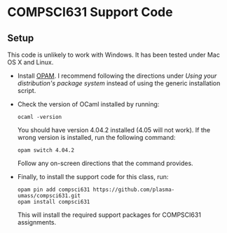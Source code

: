 COMPSCI631 Support Code
=======================

Setup
-----

This code is unlikely to work with Windows. It has been tested under Mac OS X
and Linux.

- Install [OPAM](https://opam.ocaml.org/doc/Install.html). I recommend
  following the directions under *Using your distribution's package
  system* instead of using the generic installation script.
  
- Check the version of OCaml installed by running:

  ```
  ocaml -version
  ```
  
  You should have version 4.04.2 installed (4.05 will not work). If the wrong version is
  installed, run the following command:
  
  ```
  opam switch 4.04.2
  ```

  Follow any on-screen directions that the command provides.
  

- Finally, to install the support code for this class, run:

  ```
  opam pin add compsci631 https://github.com/plasma-umass/compsci631.git
  opam install compsci631
  ```

  This will install the required support packages for COMPSCI631 assignments.
